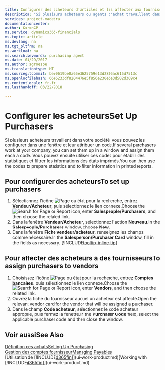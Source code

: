 ```yaml
---
title: Configurer des acheteurs d'articles et les affecter aux fournisseurs| Microsoft Docs
description: "Si plusieurs acheteurs ou agents d'achat travaillent dans votre société, vous pouvez les planifier pour l'analyse statistique."
services: project-madeira
documentationcenter: 
author: SorenGP
ms.service: dynamics365-financials
ms.topic: article
ms.devlang: na
ms.tgt_pltfrm: na
ms.workload: na
ms.search.keywords: purchasing agent
ms.date: 03/29/2017
ms.author: sgroespe
ms.translationtype: HT
ms.sourcegitcommit: bec0619be0a65e3625759e13d2866ac615d7513c
ms.openlocfilehash: 66e6233df8204476e5f856e230e5e3d502d309c4
ms.contentlocale: fr-fr
ms.lasthandoff: 03/22/2018

---
```

# <a name="set-up-purchasers"></a><span data-ttu-id="74d1d-103">Configurer les acheteurs</span><span class="sxs-lookup"><span data-stu-id="74d1d-103">Set Up Purchasers</span></span>
<span data-ttu-id="74d1d-104">Si plusieurs acheteurs travaillent dans votre société, vous pouvez les configurer dans une fenêtre et leur attribuer un code.</span><span class="sxs-lookup"><span data-stu-id="74d1d-104">If several purchasers work at your company, you can set them up in a window and assign them each a code.</span></span> <span data-ttu-id="74d1d-105">Vous pouvez ensuite utiliser ces codes pour établir des statistiques et filtrer les informations des états imprimés.</span><span class="sxs-lookup"><span data-stu-id="74d1d-105">You can then use the codes to prepare statistics and to filter information in printed reports.</span></span>

## <a name="to-set-up-purchasers"></a><span data-ttu-id="74d1d-106">Pour configurer des acheteurs</span><span class="sxs-lookup"><span data-stu-id="74d1d-106">To set up purchasers</span></span>
1. <span data-ttu-id="74d1d-107">Sélectionnez l'icône ![Page ou état pour la recherche](media/ui-search/search_small.png "Page ou état pour la recherche"), entrez **Vendeur/Acheteur**, puis sélectionnez le lien connexe.</span><span class="sxs-lookup"><span data-stu-id="74d1d-107">Choose the ![Search for Page or Report](media/ui-search/search_small.png "Search for Page or Report icon") icon, enter **Salespeople/Purchasers**, and then choose the related link.</span></span>
2. <span data-ttu-id="74d1d-108">Dans la fenêtre **Vendeur/Acheteur**, sélectionnez l'action **Nouveau**.</span><span class="sxs-lookup"><span data-stu-id="74d1d-108">In the **Salespeople/Purchasers** window, choose **New**.</span></span>
3. <span data-ttu-id="74d1d-109">Dans la fenêtre **Fiche vendeur/acheteur**, renseignez les champs comme nécessaire.</span><span class="sxs-lookup"><span data-stu-id="74d1d-109">In the **Salesperson/Purchaser Card** window, fill in the fields as necessary.</span></span> [!INCLUDE[tooltip-inline-tip](includes/tooltip-inline-tip_md.md)]

## <a name="to-assign-purchasers-to-vendors"></a><span data-ttu-id="74d1d-110">Pour affecter des acheteurs à des fournisseurs</span><span class="sxs-lookup"><span data-stu-id="74d1d-110">To assign purchasers to vendors</span></span>
1. <span data-ttu-id="74d1d-111">Choisissez l'icône ![Page ou état pour la recherche](media/ui-search/search_small.png "Page ou état pour la recherche"), entrez **Comptes bancaires**, puis sélectionnez le lien connexe.</span><span class="sxs-lookup"><span data-stu-id="74d1d-111">Choose the ![Search for Page or Report](media/ui-search/search_small.png "Search for Page or Report icon") icon, enter **Vendors**, and then choose the related link.</span></span>
2. <span data-ttu-id="74d1d-112">Ouvrez la fiche du fournisseur auquel un acheteur est affecté.</span><span class="sxs-lookup"><span data-stu-id="74d1d-112">Open the relevant vendor card for the vendor that will be assigned a purchaser.</span></span>
3. <span data-ttu-id="74d1d-113">Dans le champ **Code acheteur**, sélectionnez le code acheteur approprié, puis fermez la fenêtre.</span><span class="sxs-lookup"><span data-stu-id="74d1d-113">In the **Purchaser Code** field, select the applicable purchaser code and then close the window.</span></span>

## <a name="see-also"></a><span data-ttu-id="74d1d-114">Voir aussi</span><span class="sxs-lookup"><span data-stu-id="74d1d-114">See Also</span></span>
[<span data-ttu-id="74d1d-115">Définition des achats</span><span class="sxs-lookup"><span data-stu-id="74d1d-115">Setting Up Purchasing</span></span>](purchasing-setup-purchasing.md)  
[<span data-ttu-id="74d1d-116">Gestion des comptes fournisseur</span><span class="sxs-lookup"><span data-stu-id="74d1d-116">Managing Payables</span></span>](payables-manage-payables.md)  
<span data-ttu-id="74d1d-117">[Utilisation de [!INCLUDE[d365fin](includes/d365fin_md.md)]](ui-work-product.md)</span><span class="sxs-lookup"><span data-stu-id="74d1d-117">[Working with [!INCLUDE[d365fin](includes/d365fin_md.md)]](ui-work-product.md)</span></span>


